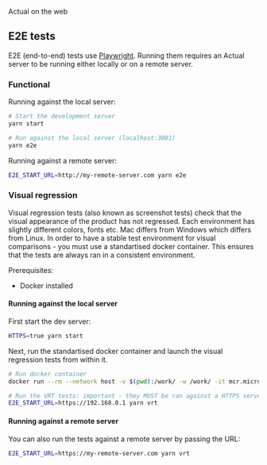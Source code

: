 Actual on the web

## E2E tests

E2E (end-to-end) tests use [Playwright](https://playwright.dev/). Running them requires an Actual server to be running either locally or on a remote server.

### Functional

Running against the local server:

```sh
# Start the development server
yarn start

# Run against the local server (localhost:3001)
yarn e2e
```

Running against a remote server:

```sh
E2E_START_URL=http://my-remote-server.com yarn e2e
```

### Visual regression

Visual regression tests (also known as screenshot tests) check that the visual appearance of the product has not regressed. Each environment has slightly different colors, fonts etc. Mac differs from Windows which differs from Linux. In order to have a stable test environment for visual comparisons - you must use a standartised docker container. This ensures that the tests are always ran in a consistent environment.

Prerequisites:

- Docker installed

#### Running against the local server

First start the dev server:

```sh
HTTPS=true yarn start
```

Next, run the standartised docker container and launch the visual regression tests from within it.

```sh
# Run docker container
docker run --rm --network host -v $(pwd):/work/ -w /work/ -it mcr.microsoft.com/playwright:v1.37.0-jammy /bin/bash

# Run the VRT tests: important - they MUST be ran against a HTTPS server
E2E_START_URL=https://192.168.0.1 yarn vrt
```

#### Running against a remote server

You can also run the tests against a remote server by passing the URL:

```sh
E2E_START_URL=https://my-remote-server.com yarn vrt
```
